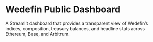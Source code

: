 # Wedefin Public Dashboard

A Streamlit dashboard that provides a transparent view of Wedefin’s indices, composition, treasury balances, and headline stats across Ethereum, Base, and Arbitrum.
